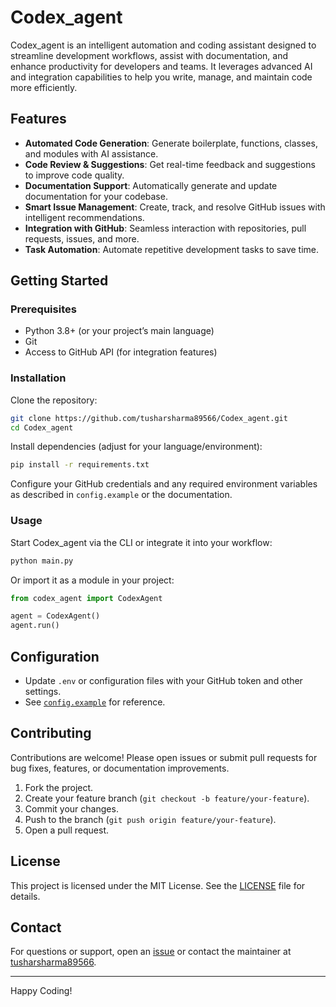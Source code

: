 # Codex_agent

Codex_agent is an intelligent automation and coding assistant designed to streamline development workflows, assist with documentation, and enhance productivity for developers and teams. It leverages advanced AI and integration capabilities to help you write, manage, and maintain code more efficiently.

## Features

- **Automated Code Generation**: Generate boilerplate, functions, classes, and modules with AI assistance.
- **Code Review & Suggestions**: Get real-time feedback and suggestions to improve code quality.
- **Documentation Support**: Automatically generate and update documentation for your codebase.
- **Smart Issue Management**: Create, track, and resolve GitHub issues with intelligent recommendations.
- **Integration with GitHub**: Seamless interaction with repositories, pull requests, issues, and more.
- **Task Automation**: Automate repetitive development tasks to save time.

## Getting Started

### Prerequisites

- Python 3.8+ (or your project’s main language)
- Git
- Access to GitHub API (for integration features)

### Installation

Clone the repository:

```bash
git clone https://github.com/tusharsharma89566/Codex_agent.git
cd Codex_agent
```

Install dependencies (adjust for your language/environment):

```bash
pip install -r requirements.txt
```

Configure your GitHub credentials and any required environment variables as described in `config.example` or the documentation.

### Usage

Start Codex_agent via the CLI or integrate it into your workflow:

```bash
python main.py
```

Or import it as a module in your project:

```python
from codex_agent import CodexAgent

agent = CodexAgent()
agent.run()
```

## Configuration

- Update `.env` or configuration files with your GitHub token and other settings.
- See [`config.example`](config.example) for reference.

## Contributing

Contributions are welcome! Please open issues or submit pull requests for bug fixes, features, or documentation improvements.

1. Fork the project.
2. Create your feature branch (`git checkout -b feature/your-feature`).
3. Commit your changes.
4. Push to the branch (`git push origin feature/your-feature`).
5. Open a pull request.

## License

This project is licensed under the MIT License. See the [LICENSE](LICENSE) file for details.

## Contact

For questions or support, open an [issue](https://github.com/tusharsharma89566/Codex_agent/issues) or contact the maintainer at [tusharsharma89566](https://github.com/tusharsharma89566).

---
Happy Coding!
